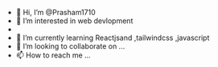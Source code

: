 - 👋 Hi, I’m @Prasham1710
- 👀 I’m interested in web devlopment
- 
- 🌱 I’m currently learning Reactjsand ,tailwindcss ,javascript
- 💞️ I’m looking to collaborate on ...
- 📫 How to reach me ...

<!---
Prasham1710/Prasham1710 is a ✨ special ✨ repository because its `README.md` (this file) appears on your GitHub profile.
You can click the Preview link to take a look at your changes.
--->
